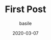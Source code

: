 ---
title: 'First Post'
shortname: 'first-post'
author: 'basile'
date: 2020-03-07
draft: false
featured: true
weight: 1
---